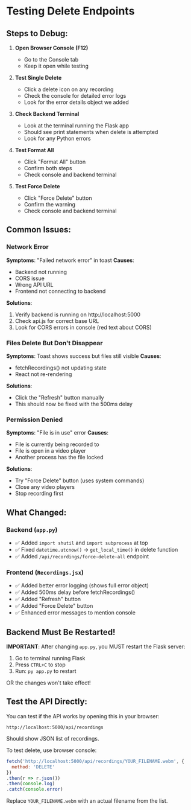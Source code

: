 # Testing Delete Endpoints

## Steps to Debug:

1. **Open Browser Console (F12)**
   - Go to the Console tab
   - Keep it open while testing

2. **Test Single Delete**
   - Click a delete icon on any recording
   - Check the console for detailed error logs
   - Look for the error details object we added

3. **Check Backend Terminal**
   - Look at the terminal running the Flask app
   - Should see print statements when delete is attempted
   - Look for any Python errors

4. **Test Format All**
   - Click "Format All" button
   - Confirm both steps
   - Check console and backend terminal

5. **Test Force Delete**
   - Click "Force Delete" button  
   - Confirm the warning
   - Check console and backend terminal

## Common Issues:

### Network Error
**Symptoms**: "Failed network error" in toast
**Causes**:
- Backend not running
- CORS issue
- Wrong API URL
- Frontend not connecting to backend

**Solutions**:
1. Verify backend is running on http://localhost:5000
2. Check api.js for correct base URL
3. Look for CORS errors in console (red text about CORS)

### Files Delete But Don't Disappear
**Symptoms**: Toast shows success but files still visible
**Causes**:
- fetchRecordings() not updating state
- React not re-rendering

**Solutions**:
- Click the "Refresh" button manually
- This should now be fixed with the 500ms delay

### Permission Denied
**Symptoms**: "File is in use" error
**Causes**:
- File is currently being recorded to
- File is open in a video player
- Another process has the file locked

**Solutions**:
- Try "Force Delete" button (uses system commands)
- Close any video players
- Stop recording first

## What Changed:

### Backend (`app.py`)
- ✅ Added `import shutil` and `import subprocess` at top
- ✅ Fixed `datetime.utcnow()` → `get_local_time()` in delete function
- ✅ Added `/api/recordings/force-delete-all` endpoint

### Frontend (`Recordings.jsx`)
- ✅ Added better error logging (shows full error object)
- ✅ Added 500ms delay before fetchRecordings()
- ✅ Added "Refresh" button
- ✅ Added "Force Delete" button
- ✅ Enhanced error messages to mention console

## Backend Must Be Restarted!

**IMPORTANT**: After changing `app.py`, you MUST restart the Flask server:

1. Go to terminal running Flask
2. Press `CTRL+C` to stop
3. Run: `py app.py` to restart

OR the changes won't take effect!

## Test the API Directly:

You can test if the API works by opening this in your browser:
```
http://localhost:5000/api/recordings
```

Should show JSON list of recordings.

To test delete, use browser console:
```javascript
fetch('http://localhost:5000/api/recordings/YOUR_FILENAME.webm', {
  method: 'DELETE'
})
.then(r => r.json())
.then(console.log)
.catch(console.error)
```

Replace `YOUR_FILENAME.webm` with an actual filename from the list.
